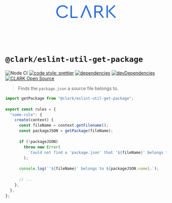 <p align="center">
  <a href="https://github.com/ClarkSource/eslint-config#readme">
    <br><br><br><br><br>
    <img alt="CLARK" src="https://raw.githubusercontent.com/ClarkSource/eslint-config/HEAD/docs/assets/clark.svg" height="40">
    <br><br><br><br><br>
  </a>
</p>

# `@clark/eslint-util-get-package`

![Node CI](https://github.com/ClarkSource/eslint-config/workflows/Node%20CI/badge.svg)
[![code style: prettier](https://img.shields.io/badge/code_style-prettier-ff69b4.svg)](https://github.com/prettier/prettier)
[![dependencies](https://david-dm.org/ClarkSource/eslint-config/status.svg?path=eslint/utils/get-package)](https://david-dm.org/ClarkSource/eslint-config?path=eslint/utils/get-package)
[![devDependencies](https://david-dm.org/ClarkSource/eslint-config/dev-status.svg?path=eslint/utils/get-package)](https://david-dm.org/ClarkSource/eslint-config?path=eslint/utils/get-package&type=dev)
[![CLARK Open Source](https://img.shields.io/badge/CLARK-Open%20Source-%232B6CDE.svg)](https://www.clark.de/de/jobs)

> Finds the `package.json` a source file belongs to.

```ts
import getPackage from "@clark/eslint-util-get-package";

export const rules = {
  "some-rule": {
    create(context) {
      const fileName = context.getFilename();
      const packageJSON = getPackage(fileName);

      if (!packageJSON)
        throw new Error(
          `Could not find a 'package.json' that '${fileName}' belongs to.`
        );

      console.log(`'${fileName}' belongs to ${packageJSON.name}.`);

      // ...
    },
  },
};
```
